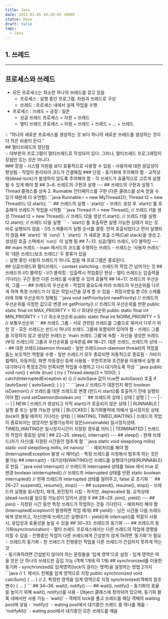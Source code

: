 ```yaml
---
title: Java
date: 2022-01-05 20:20:45 +0900
status: Done
draft: false
tags:
  - Java
---
```

## 1. 쓰레드
---
## 프로세스와 쓰레드
- 모든 프로세스는 최소한 하나의 쓰레드를 갖고 있음
    - 프로세스 : 실행 중인 프로그램, 자원과 쓰레드로 구성
    - 쓰레드 : 프로세스 내에서 실제 작업을 수행
- 프로세스 : 쓰레드 = 공장 : 일꾼
    - 싱글 쓰레드 프로세스 = 자원 + 쓰레드
    - 멀티 쓰레드 프로세스 = 자원 + 쓰레드 + 쓰레드 + ... + 쓰레드
<aside>
💡 “하나의 새로운 프로세스를 생성하는 것 보다
하나의 새로운 쓰레드를 생성하는 것이 더 적은 비용이 든다.”
</aside>
## 멀티쓰레드의 장단점
<aside>
💡 대부분의 프로그램이 멀티쓰레드로 작성되어 있다.
그러나, 멀티쓰레드 프로그래밍이 장점만 있는 것은 아니다.
</aside>
### 장점
- 시스템 자원을 보다 효율적으로 사용할 수 있음
- 사용자에 대한 응답성이 향상됨
- 작업이 분리되어 코드가 간결해짐
### 단점
- 동기화에 주의해야 함
- 교착상태(dead-lock)가 발생하지 않도록 주의해야 함
- 각 쓰레드가 효율적으로 고르게 실행될 수 있게 해야 함
## 3~6. 쓰레드의 구현과 실행
---
## 쓰레드의 구현과 실행
1. Thread 클래스를 상속
2. Runnable 인터페이스를 구현 (다른 클래스를 상속 받을 수 있기 때문에 더 유연함)
```java
Runnable r = new MyThread2();
Thread t2 = new Thread(r);
t2.start();
```
## 쓰레드의 실행 - `start()`
- 쓰레드 생성 후 `start()`를 호출해야 쓰레드가 작업을 시작함
```java
Thread t1 = new Thread(); // 쓰레드 t1을 생성
Thread t2 = new Thread(); // 쓰레드 t2을 생성
t1.start(); // 쓰레드 t1을 실행
t2.start(); // 쓰레드 t2을 실행
```
- `start()`를 호출하면 실행 가능한 상태가 되는 것. 바로 실행되지 않음
- OS 스케쥴러가 실행 순서를 결정. 먼저 호출되었다고 먼저 실행되지 않음
## `start()` 와 `run()`
1. `start()` 가 새로운 호출 스택(Call stack)을 생성
2. 생성된 호출 스택에서 `run()` 이 실행 됨
## 7~13. 싱글/멀티 쓰레드, I/O 블락킹
---
## main 쓰레드
- main 메서드의 코드를 수행하는 쓰레드
- 쓰레드는 ‘사용자 쓰레드’ 와 ‘데몬 쓰레드(보조 쓰레드)’ 두 종류가 있음
<aside>
💡 실행 중인 사용자 쓰레드가 하나도 없을 때 프로그램은 종료된다.
</aside>
## 싱글쓰레드와 멀티쓰레드
- context switching : 쓰레드의 작업 간 넘어가는 것
## 쓰레드의 I/O 블락킹
- I/O 블락킹 : 입출력시 작업중단 현상
    - 멀티 쓰레드는 입출력을 기다리는 구간 동안 다른 쓰레드를 사용할 수 있어 효율적
## 14~17. 쓰레드의 우선순위, 그룹
---
## 쓰레드의 우선순위
- 작업의 중요도에 따라 쓰레드의 우선순위를 다르게 하여 특정 쓰레드가 더 많은 작업시간을 갖게 할 수 있음
- 희망사항일 뿐 OS 스케쥴러에 의해 우선순위가 정해짐
```java
void setPriority(int newPriority) // 쓰레드의 우선순위를 지정한 값으로 변경
int  getPriority()                // 쓰레드의 우선순위를 반환
public static final int MAX_PRIORITY  = 10 // 최대우선순위
public static final int MIN_PRIORITY  = 1  // 최소우선순위
public static final int NORM_PRIORITY = 5  // 보통우선순위
```
## 쓰레드 그룹
- 서로 관련된 쓰레드를 그룹으로 묶어서 다루기 위한 것
- 모든 쓰레드는 반드시 하나의 쓰레드 그룹에 포함되어 있어야 함
- 쓰레드 그룹을 지정하지 않고 생성한 쓰레드는 ‘main 쓰레드 그룹’에 속함
- 자신을 생성한 쓰레드(부모 쓰레드)의 그룹과 우선순위를 상속받음
## 18~21. 데몬 쓰레드, 쓰레드의 상태
---
## 데몬 쓰레드(daemon thread)
- 일반 쓰레드(non-daemon thread)의 작업을 돕는 보조적인 역할을 수행
- 일반 쓰레드가 모두 종료되면 자동적으로 종료됨
- 가비지 컬렉터, 자동저장, 화면 자동갱신 등에 사용됨
- 무한루프와 조건문을 이용해서 실행 후 대기하다가 특정조건이 만족되면 작업을 수행하고 다시 대기하도록 작성
```java
public void run() {
		while (true) {
				try {
						Thread.sleep(3 * 1000);
				} catch(InterruptedException e) {}
				// autoSave 값이 true면 autoSave() 호출
				if (autoSave) {
						autoSave();
				}
		}
}
```
```java
// 쓰레드가 데몬인지 확인
boolean isDaemon()
// 쓰레드를 데몬 쓰레드로 변경 (반드시 start()를 호출하기 전에 실행되어야 함)
void setDaemon(boolean on)
```
## 쓰레드의 상태
| 상태 | 설명 |
| --- | --- |
| NEW | 쓰레드가 생성되고 아직 start()가 호출되지 않은 상태 |
| RUNNABLE | 실행 중 또는 실행 가능한 상태 |
| BLOCKED | 동기화블럭에 의해서 일시정지된 상태(lock이 풀릴 때까지 기다리는 상태) |
| WAITING, TIMED_WAITING | 쓰레드의 작업이 종료되지는 않았지만 실행가능하지 않은(unrunnable) 일시정지상태. TIMED_WAITING은 일시정지시간이 지정된 경우를 의미 |
| TERMINATED | 쓰레드의 작업이 종료된 상태 |
## 22~25. sleep(), interrupt()
---
## sleep()
- 현재 쓰레드(자기 자신)를 지정된 시간동안 멈추게 함
```java
static void sleep(long millis)
static void sleep(long millis, int nanos)
```
- 예외처리를 해야 함 (InterruptedException 발생 시 깨어남)
- 특정 쓰레드를 지정해서 멈추게 하는 것은 불가능
## interrupt()
- 대기상태(WAITING)인 쓰레드를 실행대기상태(RUNNABLE)로 만듬
```java
void interrupt()             // 쓰레드의 interrupted 상태를 false 에서 true 로 변경
boolean isInterrupted()      // 쓰레드의 interrupted 상태를 반환
static boolean interrupted() // 현재 쓰레드의 interrupted 상태를 알려주고, false 로 초기화
```
## 26~27. suspend(), resume(), stop()
---
## suspend(), resume(), stop()
- 쓰레드의 실행을 일시정지, 재개, 완전정지 시킴
- 하지만, deprecated 됨. 교착상태(dead-lock)를 일으킬 가능성이 있어서 권장 X
## 28~29. join(), yield()
---
## join()
- 지정된 시간 동안 특정 쓰레드가 작업하는 것을 기다린다.
- 예외처리 해야 함 (InterruptedException이 발생하면 작업 재개)
## yield()
- 남은 시간을 다음 쓰레드에게 양보하고, 자신(현재 쓰레드)은 실행대기
- yield()와 interrupt()를 적절히 사용 시, 응답성과 효율성을 높일 수 있음
## 30~33. 쓰레드의 동기화
---
## 쓰레드의 동기화(synchronization)
- 멀티 쓰레드 프로세스에서는 다른 쓰레드의 작업에 영향을 미칠 수 있음
- 진행중인 작업이 다른 쓰레드에게 간섭받지 않게 하려면 ‘동기화’가 필요
<aside>
💡 쓰레드의 동기화 - 한 쓰레드가 진행중인 작업을 다른 쓰레드가 간섭하지 못하게 막는 것
</aside>
- 동기화하려면 간섭받지 않아야 하는 문장들을 ‘임계 영역’으로 설정
- 임계 영역은 락을 얻은 단 하나의 쓰레드만 출입 가능 (객체 1개에 락 1개)
## synchronized를 이용한 동기화
- synchronized로 임계영역(lock이 걸리는 영역)을 설정하는 방법 2가지
```java
// 1. 메서드 전체를 임계 영역으로 지정
public synchronized void calcSum() {
		...
}
// 2. 특정한 영역을 임계 영역으로 지정
synchronized(객체의 참조변수) {
		...
}
```
## 34~36. wait(), notify()
---
## wait(), notify()
- 동기화의 효율을 높이기 위해 wait(), notify()를 사용
- Object 클래스에 정의되어 있으며, 동기화 블록 내에서만 사용 가능
    - `wait()` - 객체의 lock을 풀고 쓰레드를 해당 객체의 waiting pool에 넣음
    - `notify()` - wating pool에서 대기중인 쓰레드 중 하나를 깨움
    - `notifyAll()` - wating pool에서 대기중인 모든 쓰레드를 깨움
